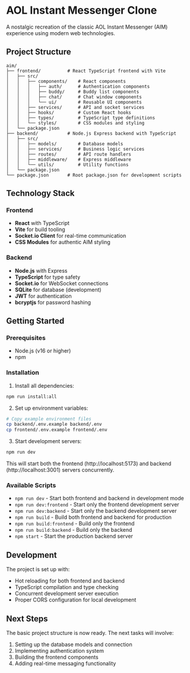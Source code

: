 # AOL Instant Messenger Clone

A nostalgic recreation of the classic AOL Instant Messenger (AIM) experience using modern web technologies.

## Project Structure

```
aim/
├── frontend/          # React TypeScript frontend with Vite
│   ├── src/
│   │   ├── components/    # React components
│   │   │   ├── auth/      # Authentication components
│   │   │   ├── buddy/     # Buddy list components
│   │   │   ├── chat/      # Chat window components
│   │   │   └── ui/        # Reusable UI components
│   │   ├── services/      # API and socket services
│   │   ├── hooks/         # Custom React hooks
│   │   ├── types/         # TypeScript type definitions
│   │   └── styles/        # CSS modules and styling
│   └── package.json
├── backend/           # Node.js Express backend with TypeScript
│   ├── src/
│   │   ├── models/        # Database models
│   │   ├── services/      # Business logic services
│   │   ├── routes/        # API route handlers
│   │   ├── middleware/    # Express middleware
│   │   └── utils/         # Utility functions
│   └── package.json
└── package.json       # Root package.json for development scripts
```

## Technology Stack

### Frontend
- **React** with TypeScript
- **Vite** for build tooling
- **Socket.io Client** for real-time communication
- **CSS Modules** for authentic AIM styling

### Backend
- **Node.js** with Express
- **TypeScript** for type safety
- **Socket.io** for WebSocket connections
- **SQLite** for database (development)
- **JWT** for authentication
- **bcryptjs** for password hashing

## Getting Started

### Prerequisites
- Node.js (v16 or higher)
- npm

### Installation

1. Install all dependencies:
```bash
npm run install:all
```

2. Set up environment variables:
```bash
# Copy example environment files
cp backend/.env.example backend/.env
cp frontend/.env.example frontend/.env
```

3. Start development servers:
```bash
npm run dev
```

This will start both the frontend (http://localhost:5173) and backend (http://localhost:3001) servers concurrently.

### Available Scripts

- `npm run dev` - Start both frontend and backend in development mode
- `npm run dev:frontend` - Start only the frontend development server
- `npm run dev:backend` - Start only the backend development server
- `npm run build` - Build both frontend and backend for production
- `npm run build:frontend` - Build only the frontend
- `npm run build:backend` - Build only the backend
- `npm start` - Start the production backend server

## Development

The project is set up with:
- Hot reloading for both frontend and backend
- TypeScript compilation and type checking
- Concurrent development server execution
- Proper CORS configuration for local development

## Next Steps

The basic project structure is now ready. The next tasks will involve:
1. Setting up the database models and connection
2. Implementing authentication system
3. Building the frontend components
4. Adding real-time messaging functionality